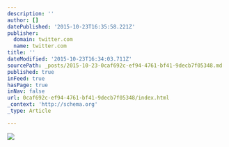 ```yaml
---
description: ''
author: []
datePublished: '2015-10-23T16:35:58.221Z'
publisher:
  domain: twitter.com
  name: twitter.com
title: ''
dateModified: '2015-10-23T16:34:03.711Z'
sourcePath: _posts/2015-10-23-0caf692c-ef94-4761-bf41-9decb7f05348.md
published: true
inFeed: true
hasPage: true
inNav: false
url: 0caf692c-ef94-4761-bf41-9decb7f05348/index.html
_context: 'http://schema.org'
_type: Article

---
```

![](https://pbs.twimg.com/media/CSAzlcvUcAEhs08.jpg)